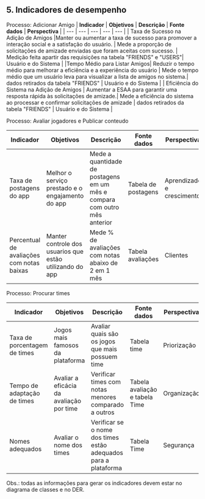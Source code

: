 ## 5. Indicadores de desempenho


Processo: Adicionar Amigo
| **Indicador** | **Objetivos** | **Descrição** | **Fonte dados** | **Perspectiva** |
| ---           | ---           | ---           | ---             | ---             |
| Taxa de Sucesso na Adição de Amigos  |Manter ou aumentar a taxa de sucesso para promover a interação social e a satisfação do usuário. | Mede a proporção de solicitações de amizade enviadas que foram aceitas com sucesso. | Medição feita apartir das requisições na tabela "FRIENDS" e "USERS"| Usuário e do Sistema |
|Tempo Médio para Listar Amigos| Reduzir o tempo médio  para melhorar a eficiência e a experiência do usuário | Mede o tempo médio que um usuário leva para visualizar a lista de amigos no sistema.| dados retirados da tabela "FRIENDS" | Usuário e do Sistema |
| Eficiência do Sistema na Adição de Amigos  | Aumentar a ESAA para garantir uma resposta rápida às solicitações de amizade.| Mede a eficiência do sistema ao processar e confirmar solicitações de amizade |  dados retirados da tabela "FRIENDS" | Usuário e do Sistema |

Processo: Avaliar jogadores e Publicar conteudo 

| **Indicador** | **Objetivos** | **Descrição** | **Fonte dados** | **Perspectiva** |
| ---           | ---           | ---           | ---             | ---             |
| Taxa de postagens do app | Melhor o serviço prestado e o engajamento do app | Mede a quantidade de postagens em um mês e compara com outro mês anterior | Tabela de postagens | Aprendizado e crescimento |
| Percentual de avaliações com notas baixas | Manter controle dos usuarios que estão utilizando do app | Mede % de avaliações com notas abaixo de 2 em 1 mês | Tabela avaliações | Clientes |

Processo: Procurar times

| **Indicador** | **Objetivos** | **Descrição** | **Fonte dados** | **Perspectiva** |
| ---           | ---           | ---           | ---             | ---             |
| Taxa de porcentagem de times | Jogos mais famosos da plataforma | Avaliar quais são os jogos que mais possuem time | Tabela time | Priorização |
| Tempo de adaptação de times | Avaliar a eficácia da avaliação por time | Verificar times com notas menores comparado a outros | Tabela avaliação e tabela Time | Organização |
| Nomes adequados | Avaliar o nome dos times | Verificar se o nome dos times estão adequados para a plataforma | Tabela Time | Segurança |

Obs.: todas as informações para gerar os indicadores devem estar no diagrama de classes e no DER.

